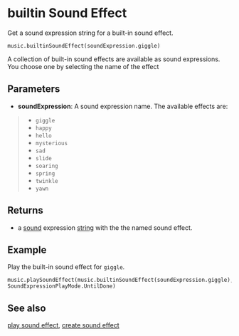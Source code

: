 # builtin Sound Effect

Get a sound expression string for a built-in sound effect.

```sig
music.builtinSoundEffect(soundExpression.giggle)
```

A collection of built-in sound effects are available as sound expressions. You choose one by selecting the name of the effect

## Parameters

* **soundExpression**: A sound expression name. The available effects are:
>* `giggle`
>* `happy`
>* `hello`
>* `mysterious`
>* `sad`
>* `slide`
>* `soaring`
>* `spring`
>* `twinkle`
>* `yawn`

## Returns

* a [sound](/types/sound) expression [string](/types/string) with the the named sound effect.

## Example

Play the built-in sound effect for `giggle`.

```blocks
music.playSoundEffect(music.builtinSoundEffect(soundExpression.giggle), SoundExpressionPlayMode.UntilDone)
```

## See also

[play sound effect](/reference/music/play-sound-effect),
[create sound effect](/reference/music/create-sound-effect)